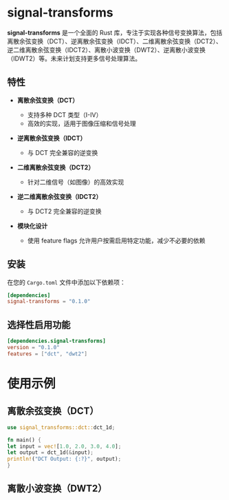 # signal-transforms

**signal-transforms** 是一个全面的 Rust 库，专注于实现各种信号变换算法，包括离散余弦变换（DCT）、逆离散余弦变换（IDCT）、二维离散余弦变换（DCT2）、逆二维离散余弦变换（IDCT2）、离散小波变换（DWT2）、逆离散小波变换（IDWT2）等。未来计划支持更多信号处理算法。

## 特性

- **离散余弦变换（DCT）**
    - 支持多种 DCT 类型（I-IV）
    - 高效的实现，适用于图像压缩和信号处理

- **逆离散余弦变换（IDCT）**
    - 与 DCT 完全兼容的逆变换

- **二维离散余弦变换（DCT2）**
    - 针对二维信号（如图像）的高效实现

- **逆二维离散余弦变换（IDCT2）**
    - 与 DCT2 完全兼容的逆变换


- **模块化设计**
    - 使用 feature flags 允许用户按需启用特定功能，减少不必要的依赖

## 安装

在您的 `Cargo.toml` 文件中添加以下依赖项：

```toml
[dependencies]
signal-transforms = "0.1.0"
```

## 选择性启用功能

```toml
[dependencies.signal-transforms]
version = "0.1.0"
features = ["dct", "dwt2"]
```

# 使用示例

## 离散余弦变换（DCT）

```rust
use signal_transforms::dct::dct_1d;

fn main() {
let input = vec![1.0, 2.0, 3.0, 4.0];
let output = dct_1d(&input);
println!("DCT Output: {:?}", output);
}
```

## 离散小波变换（DWT2）

